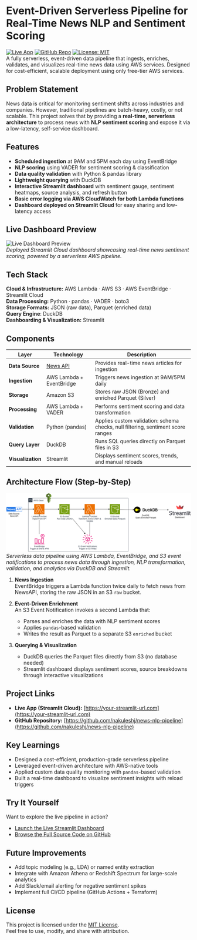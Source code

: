 # Event-Driven Serverless Pipeline for Real-Time News NLP and Sentiment Scoring
[![Live App](https://img.shields.io/badge/Live_App-Streamlit_Cloud-red?logo=streamlit&logoColor=white)](https://your-streamlit-url.com)
[![GitHub Repo](https://img.shields.io/badge/GitHub-Repo-181717?logo=github)](https://github.com/nakuleshj/news-nlp-pipeline)
[![License: MIT](https://img.shields.io/badge/License-MIT-yellow.svg)](LICENSE)  
A fully serverless, event-driven data pipeline that ingests, enriches, validates, and visualizes real-time news data using AWS services. Designed for cost-efficient, scalable deployment using only free-tier AWS services.



## Problem Statement
News data is critical for monitoring sentiment shifts across industries and companies. However, traditional pipelines are batch-heavy, costly, or not scalable. This project solves that by providing a **real-time, serverless architecture** to process news with **NLP sentiment scoring** and expose it via a low-latency, self-service dashboard.

## Features

- **Scheduled ingestion** at 9AM and 5PM each day using EventBridge
- **NLP scoring** using VADER for sentiment scoring & classification
- **Data quality validation** with Python & pandas library
- **Lightweight querying** with DuckDB
- **Interactive Streamlit dashboard** with sentiment gauge, sentiment heatmaps, source analysis, and refresh button
- **Basic error logging via AWS CloudWatch for both Lambda functions**  
- **Dashboard deployed on Streamlit Cloud** for easy sharing and low-latency access

## Live Dashboard Preview
![Live Dashboard Preview](./assets/dashboard-preview.png)  
_Deployed Streamlit Cloud dashboard showcasing real-time news sentiment scoring, powered by a serverless AWS pipeline._

## Tech Stack

**Cloud & Infrastructure:** AWS Lambda · AWS S3 · AWS EventBridge · Streamlit Cloud   
**Data Processing:** Python · pandas · VADER · boto3  
**Storage Formats:** JSON (raw data), Parquet (enriched data)  
**Query Engine**: DuckDB  
**Dashboarding & Visualization:** Streamlit

## Components

| Layer            | Technology                 | Description |
|------------------|----------------------------|-------------|
| **Data Source**   | [News API](https://newsapi.org) | Provides real-time news articles for ingestion |
| **Ingestion**     | AWS Lambda + EventBridge   | Triggers news ingestion at 9AM/5PM daily |
| **Storage**       | Amazon S3                  | Stores raw JSON (Bronze) and enriched Parquet (Silver) |
| **Processing**    | AWS Lambda + VADER         | Performs sentiment scoring and data transformation |
| **Validation**    | Python (pandas)            | Applies custom validation: schema checks, null filtering, sentiment score ranges |
| **Query Layer**   | DuckDB                     | Runs SQL queries directly on Parquet files in S3 |
| **Visualization** | Streamlit                  | Displays sentiment scores, trends, and manual reloads |

## Architecture Flow (Step-by-Step)

![High-level Architecture](./assets/updated-news-pipeline.png)
_Serverless data pipeline using AWS Lambda, EventBridge, and S3 event notifications to process news data through ingestion, NLP transformation, validation, and analytics via DuckDB and Streamlit._

1. **News Ingestion**  
   EventBridge triggers a Lambda function twice daily to fetch news from NewsAPI, storing the raw JSON in an S3 `raw` bucket.

2. **Event-Driven Enrichment**  
   An S3 Event Notification invokes a second Lambda that:
   - Parses and enriches the data with NLP sentiment scores
   - Applies `pandas`-based validation
   - Writes the result as Parquet to a separate S3 `enriched` bucket 

3. **Querying & Visualization**  
   - DuckDB queries the Parquet files directly from S3 (no database needed)
   - Streamlit dashboard displays sentiment scores, source breakdowns through interactive visualizations

## Project Links
- **Live App (Streamlit Cloud):** [https://your-streamlit-url.com](https://your-streamlit-url.com)
- **GitHub Repository:** [https://github.com/nakuleshj/news-nlp-pipeline](https://github.com/nakuleshj/news-nlp-pipeline)

## Key Learnings
- Designed a cost-efficient, production-grade serverless pipeline
- Leveraged event-driven architecture with AWS-native tools
- Applied custom data quality monitoring with `pandas`-based validation 
- Built a real-time dashboard to visualize sentiment insights with reload triggers

## Try It Yourself
Want to explore the live pipeline in action?  
- [Launch the Live Streamlit Dashboard](https://your-streamlit-url.com)  
- [Browse the Full Source Code on GitHub](https://github.com/nakuleshj/news-nlp-pipeline)

## Future Improvements
- Add topic modeling (e.g., LDA) or named entity extraction
- Integrate with Amazon Athena or Redshift Spectrum for large-scale analytics
- Add Slack/email alerting for negative sentiment spikes
- Implement full CI/CD pipeline (GitHub Actions + Terraform)

## License
This project is licensed under the [MIT License](LICENSE).  
Feel free to use, modify, and share with attribution.
